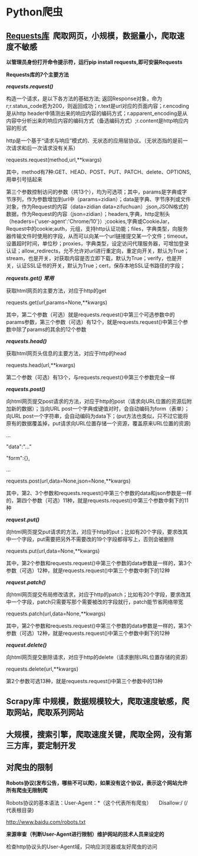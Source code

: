 # Python爬虫
## [Requests库](http://www.python-requests.org)  爬取网页，小规模，数据量小，爬取速度不敏感

**以管理员身份打开命令提示符，运行pip install requests,即可安装Requests**

**Requests库的7个主要方法** 

***requests.request()*** 

构造一个请求，是以下各方法的基础方法; 返回Response对象，命为r;r.status_code若为200，则返回成功；r.text是url对应的页面内容；r.encoding是从http header中猜测出来的响应内容的编码方式；r.apparent_encoding是从内容中分析出来的响应内容的编码方式（备选编码方式）;r.content是http响应内容的形式

http是一个基于“请求与响应”模式的、无状态的应用层协议。（无状态指的是前一次请求和后一次请求没有关系）

requests.request(method,url,**kwargs)

其中，method有7种:GET、HEAD、POST、PUT、PATCH、delete、OPTIONS,用单引号括起来

第三个参数控制访问的参数（共13个），均为可选项；其中，params是字典或字节序列，作为参数增加到url中（params=zidian）；data是字典、字节序列或文件对象，作为Request的内容（data=zidian  data=zifuchuan）;json,JSON格式的数据，作为Request的内容（json=zidian）；headers,字典，http定制头（headers={'user-agent':'Chrome/10'}）;cookies,字典或CookieJar，Request中的cookie;auth，元组，支持http认证功能；files，字典类型，向服务器传输文件时使用的字段，从而可以向某一个url链接提交某一个文件；timeout，设置超时时间，单位秒；proxies，字典类型，设定访问代理服务器，可增加登录认证；allow_redirects，允不允许对url进行重定向，重定向开关，默认为True；stream，也是开关，对获取内容是否立即下载，默认为True；verify，也是开关，认证SSL证书的开关，默认为True；cert，保存本地SSL证书路径的字段；

***requests.get()*** ***常用***

获取html网页的主要方法，对应于http的get

requests.get(url,params=None,**kwargs)  

其中，第二个参数（可选）就是requests.request()中第三个可选参数中的params参数，第三个参数（可选）有12个，就是requests.request()中第三个参数中除了params的其余的12个参数

***requests.head()***

获取html网页头信息的主要方法，对应于http的head

requests.head(url,**kwargs)

第二个参数（可选）有13个，与requests.request()中第三个参数完全一样

***requests.post()***

向html网页提交post请求的方法，对应于http的post（请求向URL位置的资源后附加新的数据）；当向URL post一个字典或键值对时，会自动编码为form（表单）；向URL post一个字符串，会自动编码为data下；(put方法也类似，只不过它能将原有的数据覆盖掉，put请求向URL位置存储一个资源，覆盖原来URL位置的资源)

...

"data":"..."

"form":{},

...

requests.post(url,data=None,json=None,**kwargs)

其中，第2、3个参数和requests.request()中第三个参数的data和json参数是一样的，第四个参数（可选）11种，就是requests.request()中第三个参数中剩下的11种

***request.put()***

向html网页提交put请求的方法，对应于http的put；比如有20个字段，要求改其中一个字段，put需要把另外不需要改的19个字段都得写上，否则会被删除

requests.put(url,data=None,**kwargs)

其中，第2个参数和requests.request()中第三个参数的data参数是一样的，第3个参数（可选）12种，就是requests.request()中第三个参数中剩下的12种

***request.patch()***

向html网页提交布局修改请求，对应于http的patch；比如有20个字段，要求改其中一个字段，patch只需要写那个需要被改的字段就行，patch能节省网络带宽

requests.patch(url,data=None,**kwargs)

其中，第2个参数和requests.request()中第三个参数的data参数是一样的，第3个参数（可选）12种，就是requests.request()中第三个参数中剩下的12种

***request.delete()***

向html网页提交删除请求，对应于http的delete（请求删除URL位置存储的资源）

requests.delete(url,**kwargs)

第2个参数可选13种，就是requests.request()中第三个参数中的13种

## Scrapy库 中规模，数据规模较大，爬取速度敏感，爬取网站，爬取系列网站



## 大规模，搜索引擎，爬取速度关键，爬取全网，没有第三方库，要定制开发


## 对爬虫的限制

**Robots协议(发布公告，哪些不可以爬)，如果没有这个协议，表示这个网站允许所有爬虫无限制爬**

Robots协议的基本语法：User-Agent：*（这个代表所有爬虫）      Disallow:/  (/代表根目录)
 
http://www.baidu.com/robots.txt

**来源审查（判断User-Agent进行限制）维护网站的技术人员来设定的**

检查http协议头的User-Agent域，只响应浏览器或友好爬虫的访问


